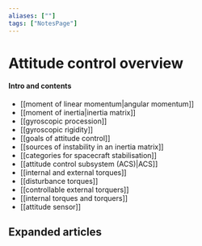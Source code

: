 ```yaml
---
aliases: [""]
tags: ["NotesPage"]
---
```


# Attitude control overview

#### Intro and contents
- [[moment of linear momentum|angular momentum]]
- [[moment of inertia|inertia matrix]]
- [[gyroscopic procession]]
- [[gyroscopic rigidity]]
- [[goals of attitude control]]
- [[sources of instability in an inertia matrix]]
- [[categories for spacecraft stabilisation]]
- [[attitude control subsystem (ACS)|ACS]]
- [[internal and external torques]]
- [[disturbance torques]]
- [[controllable external torquers]]
- [[internal torques and torquers]]
- [[attitude sensor]]


## Expanded articles

